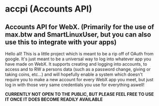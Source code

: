 # accpi (Accounts API)
## Accounts API for WebX. (Primarily for the use of max.btw and SmartLinuxUser, but you can also use this to integrate with your apps)
Hello all! This is a little project which is meant to be a rip off of OAuth from google. It's just meant to be a universal
way to log into whatever app you have made on WebX. It supports creating and logging into accounts, to access and to RW a
persons data (such as a password change, giving or taking coins, etc...) and will hopefully enable a system which doesn't
require you to make a new account for every WebX app you meet, but just log in with those very same credentials you use for
everything aswell!



**CURRENTLY NOT OPEN TO THE PUBLIC, BUT PLEASE FEEL FREE TO USE IT ONCE IT DOES BECOME READILY AVAILABLE**
